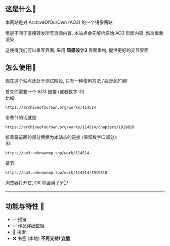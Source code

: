 ## 这是什么🤨

本网站是对 ArchiveOfOurOwn (AO3) 的一个镜像网站

但是不同于直接转发所有页面内容, 本站点会先解析原始 AO3 页面内容, 然后重新渲染

这使得我们可以重写界面, 采用 **质感设计3** 界面重构, 提供更好的交互界面

## 怎么使用🤔

现在这个站点还处于测试阶段, 只有一种使用方法 *(后面会扩展)*

首先你需要一个 AO3 链接 (或者数字 ID)  
比如:

	https://archiveofourown.org/works/114514

带章节的话就是

	https://archiveofourown.org/works/114514/chapters/1919810


接着将前面的部分替换为本站点的链接 (保留数字ID部分):  
即:

	https://ao3.unknownmp.top/work/114514

章节:

	https://ao3.unknownmp.top/work/114514/1919810

浏览器打开它, OK 你会用了🤓👆!

---

## 功能与特性 🤗

- ✅ 预览
- ✅ 作品详细数据
- 📝 搜索
- ❌ 书签 (本地) **不再支持! [详情](/about#deprecated-feature-bookmark)**

